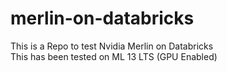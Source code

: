 # merlin-on-databricks
This is a Repo to test Nvidia Merlin on Databricks </br>
This has been tested on  ML 13 LTS (GPU Enabled) 

